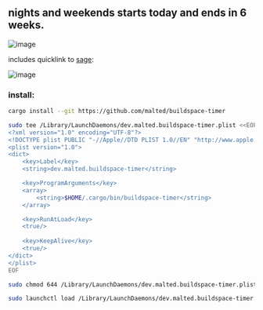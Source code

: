 ## nights and weekends starts today and ends in 6 weeks.

![image](https://github.com/malted/buildspace-timer/assets/59726149/daf4ab0b-0838-4dc8-b670-dfca2866282c)

includes quicklink to [sage](https://sage.buildspace.so):

![image](https://github.com/malted/buildspace-timer/assets/59726149/0656027d-0177-4066-9f61-57ed6e5e229b)


### install:
```bash
cargo install --git https://github.com/malted/buildspace-timer

sudo tee /Library/LaunchDaemons/dev.malted.buildspace-timer.plist <<EOF
<?xml version="1.0" encoding="UTF-8"?>
<!DOCTYPE plist PUBLIC "-//Apple//DTD PLIST 1.0//EN" "http://www.apple.com/DTDs/PropertyList-1.0.dtd">
<plist version="1.0">
<dict>
    <key>Label</key>
    <string>dev.malted.buildspace-timer</string>

    <key>ProgramArguments</key>
    <array>
        <string>$HOME/.cargo/bin/buildspace-timer</string>
    </array>

    <key>RunAtLoad</key>
    <true/>
    
    <key>KeepAlive</key>
    <true/>
</dict>
</plist>
EOF

sudo chmod 644 /Library/LaunchDaemons/dev.malted.buildspace-timer.plist

sudo launchctl load /Library/LaunchDaemons/dev.malted.buildspace-timer.plist
```
